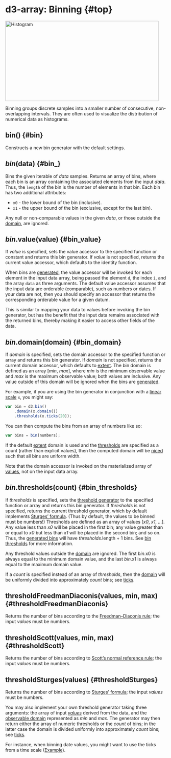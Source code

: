# d3-array: Binning {#top}

[<img src="https://raw.githubusercontent.com/d3/d3-array/main/img/histogram.png" width="480" height="250" alt="Histogram">](http://bl.ocks.org/mbostock/3048450)

Binning groups discrete samples into a smaller number of consecutive, non-overlapping intervals. They are often used to visualize the distribution of numerical data as histograms.

## bin() {#bin}

<!-- [Source](https://github.com/d3/d3-array/blob/main/src/bin.js) -->
<!-- [Examples](https://observablehq.com/@d3/d3-bin) -->

Constructs a new bin generator with the default settings.

## *bin*(data) {#bin_}

<!-- [Source](https://github.com/d3/d3-array/blob/main/src/bin.js) -->
<!-- [Examples](https://observablehq.com/@d3/d3-bin) -->

Bins the given iterable of *data* samples. Returns an array of bins, where each bin is an array containing the associated elements from the input *data*. Thus, the `length` of the bin is the number of elements in that bin. Each bin has two additional attributes:

* `x0` - the lower bound of the bin (inclusive).
* `x1` - the upper bound of the bin (exclusive, except for the last bin).

Any null or non-comparable values in the given *data*, or those outside the [domain](#bin_domain), are ignored.

## *bin*.value(value) {#bin_value}

<!-- [Source](https://github.com/d3/d3-array/blob/main/src/bin.js) -->
<!-- [Examples](https://observablehq.com/@d3/d3-bin) -->

If *value* is specified, sets the value accessor to the specified function or constant and returns this bin generator. If *value* is not specified, returns the current value accessor, which defaults to the identity function.

When bins are [generated](#_bin), the value accessor will be invoked for each element in the input data array, being passed the element `d`, the index `i`, and the array `data` as three arguments. The default value accessor assumes that the input data are orderable (comparable), such as numbers or dates. If your data are not, then you should specify an accessor that returns the corresponding orderable value for a given datum.

This is similar to mapping your data to values before invoking the bin generator, but has the benefit that the input data remains associated with the returned bins, thereby making it easier to access other fields of the data.

## *bin*.domain(domain) {#bin_domain}

<!-- [Source](https://github.com/d3/d3-array/blob/main/src/bin.js) -->
<!-- [Examples](https://observablehq.com/@d3/d3-bin) -->

If *domain* is specified, sets the domain accessor to the specified function or array and returns this bin generator. If *domain* is not specified, returns the current domain accessor, which defaults to [extent](#extent). The bin domain is defined as an array [*min*, *max*], where *min* is the minimum observable value and *max* is the maximum observable value; both values are inclusive. Any value outside of this domain will be ignored when the bins are [generated](#_bin).

For example, if you are using the bin generator in conjunction with a [linear scale](https://github.com/d3/d3-scale/blob/main/README.md#linear-scales) `x`, you might say:

```js
var bin = d3.bin()
    .domain(x.domain())
    .thresholds(x.ticks(20));
```

You can then compute the bins from an array of numbers like so:

```js
var bins = bin(numbers);
```

If the default [extent](#extent) domain is used and the [thresholds](#bin_thresholds) are specified as a count (rather than explicit values), then the computed domain will be [niced](#nice) such that all bins are uniform width.

Note that the domain accessor is invoked on the materialized array of [values](#bin_value), not on the input data array.

## *bin*.thresholds(count) {#bin_thresholds}

<!-- [Source](https://github.com/d3/d3-array/blob/main/src/bin.js) -->
<!-- [Examples](https://observablehq.com/@d3/d3-bin) -->

If *thresholds* is specified, sets the [threshold generator](#bin-thresholds) to the specified function or array and returns this bin generator. If *thresholds* is not specified, returns the current threshold generator, which by default implements [Sturges’ formula](#thresholdSturges). (Thus by default, the values to be binned must be numbers!) Thresholds are defined as an array of values [*x0*, *x1*, …]. Any value less than *x0* will be placed in the first bin; any value greater than or equal to *x0* but less than *x1* will be placed in the second bin; and so on. Thus, the [generated bins](#_bin) will have *thresholds*.length + 1 bins. See [bin thresholds](#bin-thresholds) for more information.

Any threshold values outside the [domain](#bin_domain) are ignored. The first *bin*.x0 is always equal to the minimum domain value, and the last *bin*.x1 is always equal to the maximum domain value.

If a *count* is specified instead of an array of *thresholds*, then the [domain](#bin_domain) will be uniformly divided into approximately *count* bins; see [ticks](#ticks).

<!-- These functions are typically not used directly; instead, pass them to [*bin*.thresholds](#bin_thresholds). -->

## thresholdFreedmanDiaconis(values, min, max) {#thresholdFreedmanDiaconis}

<!-- [Source](https://github.com/d3/d3-array/blob/main/src/threshold/freedmanDiaconis.js) -->
<!-- [Examples](https://observablehq.com/@d3/d3-bin) -->

Returns the number of bins according to the [Freedman–Diaconis rule](https://en.wikipedia.org/wiki/Histogram#Mathematical_definition); the input *values* must be numbers.

## thresholdScott(values, min, max) {#thresholdScott}

<!-- [Source](https://github.com/d3/d3-array/blob/main/src/threshold/scott.js) -->
<!-- [Examples](https://observablehq.com/@d3/d3-bin) -->

Returns the number of bins according to [Scott’s normal reference rule](https://en.wikipedia.org/wiki/Histogram#Mathematical_definition); the input *values* must be numbers.

## thresholdSturges(values) {#thresholdSturges}

<!-- [Source](https://github.com/d3/d3-array/blob/main/src/threshold/sturges.js) -->
<!-- [Examples](https://observablehq.com/@d3/d3-bin) -->

Returns the number of bins according to [Sturges’ formula](https://en.wikipedia.org/wiki/Histogram#Mathematical_definition); the input *values* must be numbers.

You may also implement your own threshold generator taking three arguments: the array of input [*values*](#bin_value) derived from the data, and the [observable domain](#bin_domain) represented as *min* and *max*. The generator may then return either the array of numeric thresholds or the *count* of bins; in the latter case the domain is divided uniformly into approximately *count* bins; see [ticks](#ticks).

For instance, when binning date values, you might want to use the ticks from a time scale ([Example](https://observablehq.com/@d3/d3-bin-time-thresholds)).
